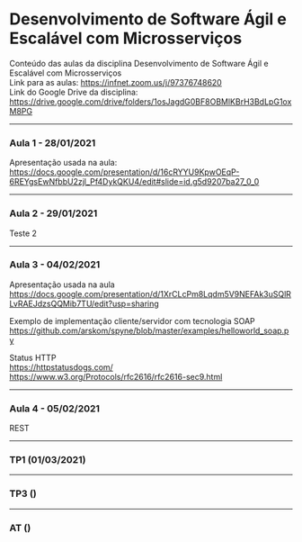 # Desenvolvimento de Software Ágil e Escalável com Microsserviços
Conteúdo das aulas da disciplina Desenvolvimento de Software Ágil e Escalável com Microsserviços
<br>Link para as aulas: https://infnet.zoom.us/j/97376748620
<br>Link do Google Drive da disciplina: https://drive.google.com/drive/folders/1osJagdG0BF8OBMlKBrH3BdLpG1oxM8PG

---

### Aula 1 - 28/01/2021
Apresentação usada na aula: https://docs.google.com/presentation/d/16cRYYU9KpwOEqP-6REYgsEwNfbbU2zjl_Pf4DykQKU4/edit#slide=id.g5d9207ba27_0_0

---

### Aula 2 - 29/01/2021
Teste 2

---

### Aula 3 - 04/02/2021
Apresentação usada na aula
<br>https://docs.google.com/presentation/d/1XrCLcPm8Lqdm5V9NEFAk3uSQlRLvRAEJdzsQQMib7TU/edit?usp=sharing

Exemplo de implementação cliente/servidor com tecnologia SOAP
<br>https://github.com/arskom/spyne/blob/master/examples/helloworld_soap.py

Status HTTP
<br>https://httpstatusdogs.com/
<br>https://www.w3.org/Protocols/rfc2616/rfc2616-sec9.html

---

### Aula 4 - 05/02/2021
REST

---

### TP1 (01/03/2021)
---
### TP3 ()
---
### AT ()
